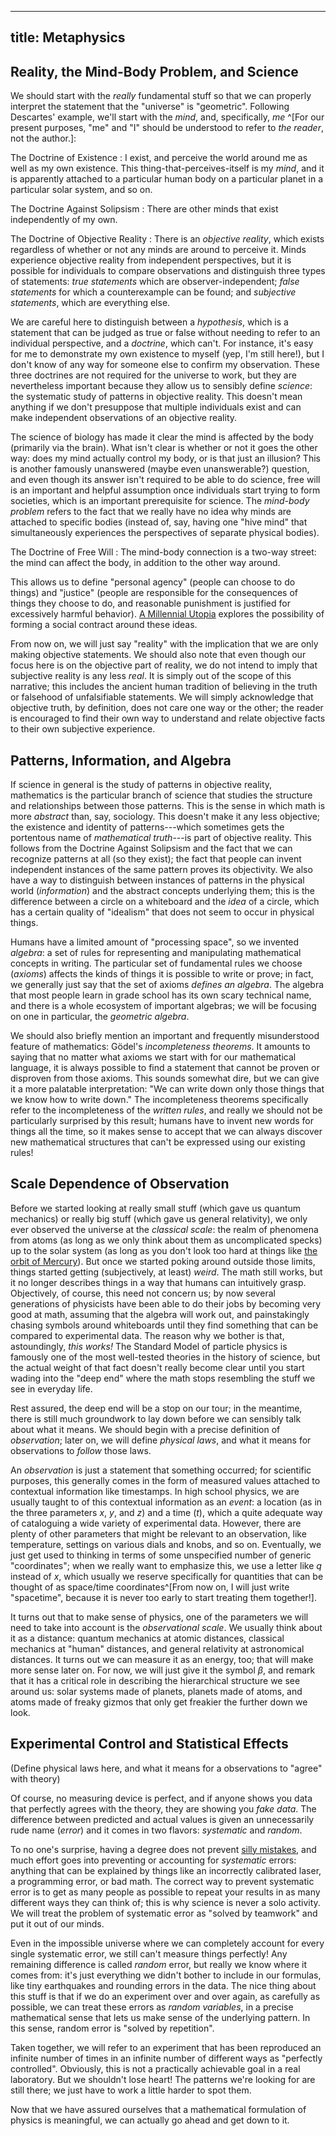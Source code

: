 ------------------------
title: Metaphysics
------------------------

## Reality, the Mind-Body Problem, and Science

We should start with the *really* fundamental stuff so that we can properly interpret the statement that the "universe" is "geometric". Following Descartes' example, we'll start with the *mind*, and, specifically, *me* ^[For our present purposes, "me" and "I" should be understood to refer to *the reader*, not the author.]:

The Doctrine of Existence
:   I exist, and perceive the world around me as well as my own existence. This thing-that-perceives-itself is my *mind*, and it is apparently attached to a particular human body on a particular planet in a particular solar system, and so on.

The Doctrine Against Solipsism
:   There are other minds that exist independently of my own.

The Doctrine of Objective Reality
:   There is an *objective reality*, which exists regardless of whether or not any minds are around to perceive it. Minds experience objective reality from independent perspectives, but it is possible for individuals to compare observations and distinguish three types of statements: *true statements* which are observer-independent; *false statements* for which a counterexample can be found; and *subjective statements*, which are everything else.

We are careful here to distinguish between a *hypothesis*, which is a statement that can be judged as true or false without needing to refer to an individual perspective, and a *doctrine*, which can't. For instance, it's easy for me to demonstrate my own existence to myself (yep, I'm still here!), but I don't know of any way for someone else to confirm my observation. These three doctrines are not required for the universe to work, but they are nevertheless important because they allow us to sensibly define *science*: the systematic study of patterns in objective reality. This doesn't mean anything if we don't presuppose that multiple individuals exist and can make independent observations of an objective reality.

The science of biology has made it clear the mind is affected by the body (primarily via the brain). What isn't clear is whether or not it goes the other way: does my mind actually control my body, or is that just an illusion? This is another famously unanswered (maybe even unanswerable?) question, and even though its answer isn't required to be able to do science, free will is an important and helpful assumption once individuals start trying to form societies, which is an important prerequisite for science. The *mind-body problem* refers to the fact that we really have no idea why minds are attached to specific bodies (instead of, say, having one "hive mind" that simultaneously experiences the perspectives of separate physical bodies).

The Doctrine of Free Will
:   The mind-body connection is a two-way street: the mind can affect the body, in addition to the other way around.

This allows us to define "personal agency" (people can choose to do things) and "justice" (people are responsible for the consequences of things they choose to do, and reasonable punishment is justified for excessively harmful behavior). [A Millennial Utopia](/millennial-utopia) explores the possibility of forming a social contract around these ideas.

From now on, we will just say "reality" with the implication that we are only making objective statements. We should also note that even though our focus here is on the objective part of reality, we do not intend to imply that subjective reality is any less *real*. It is simply out of the scope of this narrative; this includes the ancient human tradition of believing in the truth or falsehood of unfalsifiable statements. We will simply acknowledge that objective truth, by definition, does not care one way or the other; the reader is encouraged to find their own way to understand and relate objective facts to their own subjective experience.

## Patterns, Information, and Algebra

If science in general is the study of patterns in objective reality, mathematics is the particular branch of science that studies the structure and relationships between those patterns. This is the sense in which math is more *abstract* than, say, sociology. This doesn't make it any less objective; the existence and identity of patterns---which sometimes gets the portentous name of *mathematical truth*---is part of objective reality. This follows from the Doctrine Against Solipsism and the fact that we can recognize patterns at all (so they exist); the fact that people can invent independent instances of the same pattern proves its objectivity. We also have a way to distinguish between instances of patterns in the physical world (*information*) and the abstract concepts underlying them; this is the difference between a circle on a whiteboard and the *idea* of a circle, which has a certain quality of "idealism" that does not seem to occur in physical things.

Humans have a limited amount of "processing space", so we invented *algebra*: a set of rules for representing and manipulating mathematical concepts in writing. The particular set of fundamental rules we choose (*axioms*) affects the kinds of things it is possible to write or prove; in fact, we generally just say that the set of axioms *defines an algebra*. The algebra that most people learn in grade school has its own scary technical name, and there is a whole ecosystem of important algebras; we will be focusing on one in particular, the *geometric algebra*.

We should also briefly mention an important and frequently misunderstood feature of mathematics: Gödel's *incompleteness theorems*. It amounts to saying that no matter what axioms we start with for our mathematical language, it is always possible to find a statement that cannot be proven or disproven from those axioms. This sounds somewhat dire, but we can give it a more palatable interpretation: "We can write down only those things that we know how to write down." The incompleteness theorems specifically refer to the incompleteness of the *written rules*, and really we should not be particularly surprised by this result; humans have to invent new words for things all the time, so it makes sense to accept that we can always discover new mathematical structures that can't be expressed using our existing rules!

## Scale Dependence of Observation

Before we started looking at really small stuff (which gave us quantum mechanics) or really big stuff (which gave us general relativity), we only ever observed the universe at the *classical scale*: the realm of phenomena from atoms (as long as we only think about them as uncomplicated specks) up to the solar system (as long as you don't look too hard at things like [the orbit of Mercury](https://en.wikipedia.org/wiki/Tests_of_general_relativity#Perihelion_precession_of_Mercury)). But once we started poking around outside those limits, things started getting (subjectively, at least) *weird*. The math still works, but it no longer describes things in a way that humans can intuitively grasp. Objectively, of course, this need not concern us; by now several generations of physicists have been able to do their jobs by becoming very good at math, assuming that the algebra will work out, and painstakingly chasing symbols around whiteboards until they find something that can be compared to experimental data. The reason why we bother is that, astoundingly, *this works!* The Standard Model of particle physics is famously one of the most well-tested theories in the history of science, but the actual weight of that fact doesn't really become clear until you start wading into the "deep end" where the math stops resembling the stuff we see in everyday life.

Rest assured, the deep end will be a stop on our tour; in the meantime, there is still much groundwork to lay down before we can sensibly talk about what it means. We should begin with a precise definition of *observation*; later on, we will define *physical laws*, and what it means for observations to *follow* those laws.

An *observation* is just a statement that something occurred; for scientific purposes, this generally comes in the form of measured values attached to contextual information like timestamps. In high school physics, we are usually taught to of this contextual information as an *event*: a location (as in the three parameters $x$, $y$, and $z$) and a time ($t$), which a quite adequate way of cataloguing a wide variety of experimental data. However, there are plenty of other parameters that might be relevant to an observation, like temperature, settings on various dials and knobs, and so on. Eventually, we just get used to thinking in terms of some unspecified number of generic "coordinates"; when we really want to emphasize this, we use a letter like $q$ instead of $x$, which usually we reserve specifically for quantities that can be thought of as space/time coordinates^[From now on, I will just write "spacetime", because it is never too early to start treating them together!].

It turns out that to make sense of physics, one of the parameters we will need to take into account is the *observational scale*. We usually think about it as a distance: quantum mechanics at atomic distances, classical mechanics at "human" distances, and general relativity at astronomical distances. It turns out we can measure it as an energy, too; that will make more sense later on. For now, we will just give it the symbol $\beta$, and remark that it has a critical role in describing the hierarchical structure we see around us: solar systems made of planets, planets made of atoms, and atoms made of freaky gizmos that only get freakier the further down we look.

## Experimental Control and Statistical Effects

(Define physical laws here, and what it means for a observations to "agree" with theory)

Of course, no measuring device is perfect, and if anyone shows you data that perfectly agrees with the theory, they are showing you *fake data*. The difference between predicted and actual values is given an unnecessarily rude name (*error*) and it comes in two flavors: *systematic* and *random*.

To no one's surprise, having a degree does not prevent [silly mistakes](https://en.wikipedia.org/wiki/Faster-than-light_neutrino_anomaly), and much effort goes into preventing or accounting for *systematic* errors: anything that can be explained by things like an incorrectly calibrated laser, a programming error, or bad math. The correct way to prevent systematic error is to get as many people as possible to repeat your results in as many different ways they can think of; this is why science is never a solo activity. We will treat the problem of systematic error as "solved by teamwork" and put it out of our minds.

Even in the impossible universe where we can completely account for every single systematic error, we still can't measure things perfectly! Any remaining difference is called *random* error, but really we know where it comes from: it's just everything we didn't bother to include in our formulas, like tiny earthquakes and rounding errors in the data. The nice thing about this stuff is that if we do an experiment over and over again, as carefully as possible, we can treat these errors as *random variables*, in a precise mathematical sense that lets us make sense of the underlying pattern. In this sense, random error is "solved by repetition".

Taken together, we will refer to an experiment that has been reproduced an infinite number of times in an infinite number of different ways as "perfectly controlled". Obviously, this is not a practically achievable goal in a real laboratory. But we shouldn't lose heart! The patterns we're looking for are still there; we just have to work a little harder to spot them.

Now that we have assured ourselves that a mathematical formulation of physics is meaningful, we can actually go ahead and get down to it.

